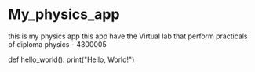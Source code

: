 # My_physics_app
this is my physics app this app have the Virtual lab that perform practicals of diploma physics - 4300005

def hello_world():
    print("Hello, World!")
